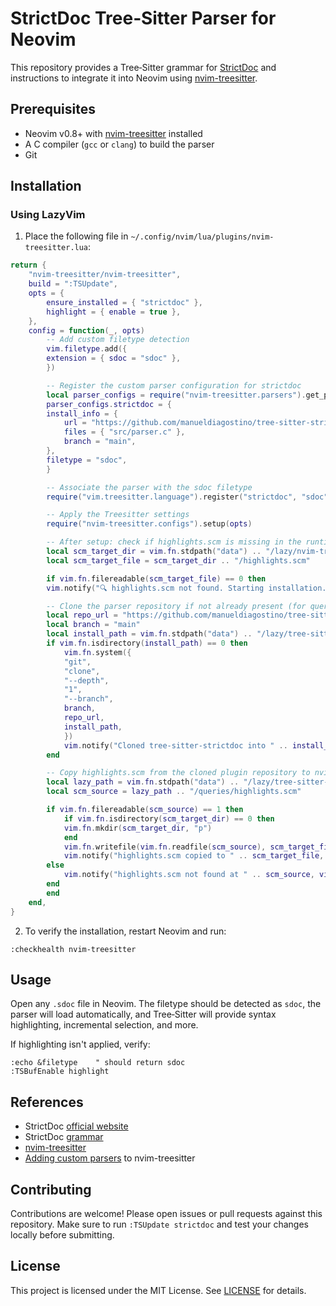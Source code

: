 # StrictDoc Tree‑Sitter Parser for Neovim

This repository provides a Tree‑Sitter grammar for [StrictDoc](https://strictdoc.readthedocs.io/) and instructions to integrate it into Neovim using [nvim-treesitter](https://github.com/nvim-treesitter/nvim-treesitter).

## Prerequisites

- Neovim v0.8+ with [nvim-treesitter](https://github.com/nvim-treesitter/nvim-treesitter) installed
- A C compiler (`gcc` or `clang`) to build the parser
- Git

## Installation

### Using LazyVim

1. Place the following file in `~/.config/nvim/lua/plugins/nvim-treesitter.lua`:

```lua
return {
    "nvim-treesitter/nvim-treesitter",
    build = ":TSUpdate",
    opts = {
        ensure_installed = { "strictdoc" },
        highlight = { enable = true },
    },
    config = function(_, opts)
        -- Add custom filetype detection
        vim.filetype.add({
        extension = { sdoc = "sdoc" },
        })

        -- Register the custom parser configuration for strictdoc
        local parser_configs = require("nvim-treesitter.parsers").get_parser_configs()
        parser_configs.strictdoc = {
        install_info = {
            url = "https://github.com/manueldiagostino/tree-sitter-strictdoc",
            files = { "src/parser.c" },
            branch = "main",
        },
        filetype = "sdoc",
        }

        -- Associate the parser with the sdoc filetype
        require("vim.treesitter.language").register("strictdoc", "sdoc")

        -- Apply the Treesitter settings
        require("nvim-treesitter.configs").setup(opts)

        -- After setup: check if highlights.scm is missing in the runtime path
        local scm_target_dir = vim.fn.stdpath("data") .. "/lazy/nvim-treesitter/queries/strictdoc"
        local scm_target_file = scm_target_dir .. "/highlights.scm"

        if vim.fn.filereadable(scm_target_file) == 0 then
        vim.notify("🔍 highlights.scm not found. Starting installation...", vim.log.levels.INFO)

        -- Clone the parser repository if not already present (for query extraction)
        local repo_url = "https://github.com/manueldiagostino/tree-sitter-strictdoc"
        local branch = "main"
        local install_path = vim.fn.stdpath("data") .. "/lazy/tree-sitter-strictdoc"
        if vim.fn.isdirectory(install_path) == 0 then
            vim.fn.system({
            "git",
            "clone",
            "--depth",
            "1",
            "--branch",
            branch,
            repo_url,
            install_path,
            })
            vim.notify("Cloned tree-sitter-strictdoc into " .. install_path, vim.log.levels.INFO)
        end

        -- Copy highlights.scm from the cloned plugin repository to nvim-treesitter's runtime path
        local lazy_path = vim.fn.stdpath("data") .. "/lazy/tree-sitter-strictdoc"
        local scm_source = lazy_path .. "/queries/highlights.scm"

        if vim.fn.filereadable(scm_source) == 1 then
            if vim.fn.isdirectory(scm_target_dir) == 0 then
            vim.fn.mkdir(scm_target_dir, "p")
            end
            vim.fn.writefile(vim.fn.readfile(scm_source), scm_target_file)
            vim.notify("highlights.scm copied to " .. scm_target_file, vim.log.levels.INFO)
        else
            vim.notify("highlights.scm not found at " .. scm_source, vim.log.levels.ERROR)
        end
        end
    end,
}
```

2. To verify the installation, restart Neovim and run:

```vim
:checkhealth nvim-treesitter
```

## Usage

Open any `.sdoc` file in Neovim. The filetype should be detected as `sdoc`, the parser will load automatically, and Tree‑Sitter will provide syntax highlighting, incremental selection, and more.

If highlighting isn't applied, verify:

```vim
:echo &filetype    " should return sdoc
:TSBufEnable highlight
```

## References

- StrictDoc [official website](https://strictdoc.readthedocs.io/en/stable/)
- StrictDoc [grammar](https://github.com/strictdoc-project/strictdoc/tree/main/strictdoc/backend/sdoc/grammar)
- [nvim-treesitter](https://github.com/nvim-treesitter/nvim-treesitter)
- [Adding custom parsers](https://github.com/nvim-treesitter/nvim-treesitter/wiki/Adding-parsers) to nvim-treesitter

## Contributing

Contributions are welcome! Please open issues or pull requests against this repository. Make sure to run `:TSUpdate strictdoc` and test your changes locally before submitting.

## License

This project is licensed under the MIT License. See [LICENSE](./LICENSE) for details.
